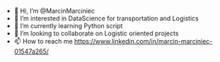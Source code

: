- 👋 Hi, I’m @MarcinMarciniec 
- 👀 I’m interested in DataScience for transportation and Logistics
- 🌱 I’m currently learning Python script
- 💞️ I’m looking to collaborate on Logistic oriented projects
- 📫 How to reach me https://www.linkedin.com/in/marcin-marciniec-01547a265/

<!---
MarcinMarciniec/MarcinMarciniec is a ✨ special ✨ repository because its `README.md` (this file) appears on your GitHub profile.
You can click the Preview link to take a look at your changes.
--->

